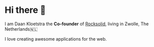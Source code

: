 # Hi there 👋
I am Daan Kloetstra the **Co-founder** of [Rocksolid](https://rocksolid.dev), living in Zwolle, The Netherlands🇳🇱

I love creating awesome applications for the web.
<!--
**mrdaano/mrdaano** is a ✨ _special_ ✨ repository because its `README.md` (this file) appears on your GitHub profile.

Here are some ideas to get you started:

- 🔭 I’m currently working on ...
- 🌱 I’m currently learning ...
- 👯 I’m looking to collaborate on ...
- 🤔 I’m looking for help with ...
- 💬 Ask me about ...
- 📫 How to reach me: ...
- 😄 Pronouns: ...
- ⚡ Fun fact: ...
-->
